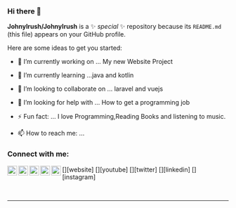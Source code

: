 ### Hi there 👋


**JohnyIrush/JohnyIrush** is a ✨ _special_ ✨ repository because its `README.md` (this file) appears on your GitHub profile.

Here are some ideas to get you started:

- 🔭 I’m currently working on ... My new Website Project
- 🌱 I’m currently learning ...java and kotlin
- 👯 I’m looking to collaborate on ... laravel and vuejs
- 🤔 I’m looking for help with ... How to get a programming job
- ⚡ Fun fact: ... I love Programming,Reading Books and listening to music.

- 📫 How to reach me: ...

### Connect with me:

[<img align="left" alt="codeSTACKr.com" width="22px" src="" />][website]
[<img align="left" alt="codeSTACKr | YouTube" width="22px" src="https://cdn.jsdelivr.net/npm/simple-icons@v3/icons/youtube.svg" />][youtube]
[<img align="left" alt="codeSTACKr | Twitter" width="22px" src="https://cdn.jsdelivr.net/npm/simple-icons@v3/icons/twitter.svg" />][twitter]
[<img align="left" alt="codeSTACKr | LinkedIn" width="22px" src="https://cdn.jsdelivr.net/npm/simple-icons@v3/icons/linkedin.svg" />][linkedin]
[<img align="left" alt="codeSTACKr | Instagram" width="22px" src="https://cdn.jsdelivr.net/npm/simple-icons@v3/icons/instagram.svg" />][instagram]

<br />


---

